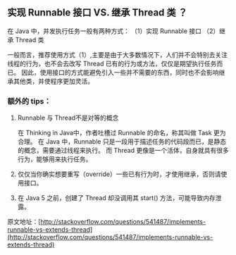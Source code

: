## 实现 Runnable 接口  VS. 继承 Thread 类  ？

在 Java 中，并发执行任务一般有两种方式：
（1）实现 Runnable 接口
（2）继承 Thread 类

一般而言，推荐使用方式（1）,主要是由于大多数情况下，人们并不会特别去关注线程的行为，也不会去改写 Thread 已有的行为或方法，仅仅是期望执行任务而已。
因此，使用接口的方式能避免引入一些并不需要的东西，同时也不会影响继承其他类，并使程序更加灵活。

### 额外的 tips：

1. Runnable 与 Thread不是对等的概念

    在 Thinking in Java中，作者吐槽过 Runnable 的命名，称其叫做 Task 更为合理。
    在 Java 中，Runnable 只是一段用于描述任务的代码段而已，是静态的概念，需要通过线程来执行。
    而 Thread 更像是一个活体，自身就具有很多行为，能够用来执行任务。

2. 仅仅当你确实想要重写（override）一些已有行为时，才使用继承，否则请使用接口。

3. 在 Java 5 之前，创建了 Thread 却没调用其 start() 方法，可能导致内存泄露。

原文地址：[http://stackoverflow.com/questions/541487/implements-runnable-vs-extends-thread](http://stackoverflow.com/questions/541487/implements-runnable-vs-extends-thread)